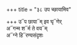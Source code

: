 +++
title = "३८ उप च्छायामिव"

+++
उ᳓प छाया᳓म् इव घृ᳓णेर्  
अ᳓गन्म श᳓र्म ते वय᳓म्  
अ᳓ग्ने हि᳓रण्यसंदृशः